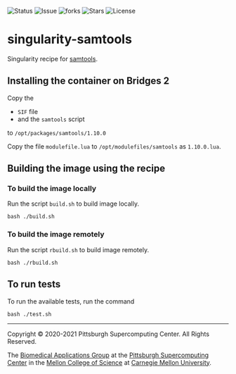 ![Status](https://github.com/pscedu/singularity-samtools/actions/workflows/main.yml/badge.svg)
![Issue](https://img.shields.io/github/issues/pscedu/singularity-samtools)
![forks](https://img.shields.io/github/forks/pscedu/singularity-samtools)
![Stars](https://img.shields.io/github/stars/pscedu/singularity-samtools)
![License](https://img.shields.io/github/license/pscedu/singularity-samtools)

# singularity-samtools
Singularity recipe for [samtools](https://www.htslib.org/).

## Installing the container on Bridges 2
Copy the

* `SIF` file
* and the `samtools` script

to `/opt/packages/samtools/1.10.0`

Copy the file `modulefile.lua` to `/opt/modulefiles/samtools` as `1.10.0.lua`.

## Building the image using the recipe
### To build the image locally
Run the script `build.sh` to build image locally.

```
bash ./build.sh
```

### To build the image remotely
Run the script `rbuild.sh` to build image remotely.

```
bash ./rbuild.sh
```

## To run tests
To run the available tests, run the command

```
bash ./test.sh
```

---
Copyright © 2020-2021 Pittsburgh Supercomputing Center. All Rights Reserved.

The [Biomedical Applications Group](https://www.psc.edu/biomedical-applications/) at the [Pittsburgh Supercomputing
Center](http://www.psc.edu) in the [Mellon College of Science](https://www.cmu.edu/mcs/) at [Carnegie Mellon University](http://www.cmu.edu).
